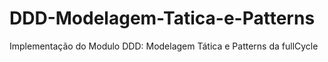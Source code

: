 # DDD-Modelagem-Tatica-e-Patterns

Implementação do Modulo DDD: Modelagem Tática e Patterns da fullCycle
